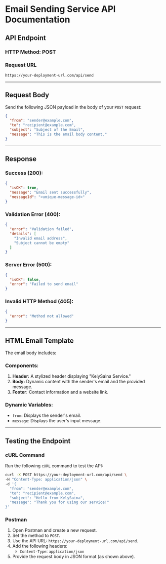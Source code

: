 # Email Sending Service API Documentation

## API Endpoint

### HTTP Method: POST

### Request URL
```
https://your-deployment-url.com/api/send
```

---

## Request Body
Send the following JSON payload in the body of your `POST` request:

```json
{
  "from": "sender@example.com",
  "to": "recipient@example.com",
  "subject": "Subject of the Email",
  "message": "This is the email body content."
}
```

---

## Response

### Success (200):
```json
{
  "isOK": true,
  "message": "Email sent successfully",
  "messageId": "<unique-message-id>"
}
```

### Validation Error (400):
```json
{
  "error": "Validation failed",
  "details": [
    "Invalid email address",
    "Subject cannot be empty"
  ]
}
```

### Server Error (500):
```json
{
  "isOK": false,
  "error": "Failed to send email"
}
```

### Invalid HTTP Method (405):
```json
{
  "error": "Method not allowed"
}
```

---

## HTML Email Template

The email body includes:

### Components:
1. **Header:** A stylized header displaying "KelySaina Service."
2. **Body:** Dynamic content with the sender's email and the provided message.
3. **Footer:** Contact information and a website link.

### Dynamic Variables:
- `from`: Displays the sender's email.
- `message`: Displays the user's input message.

---

## Testing the Endpoint

### cURL Command
Run the following `cURL` command to test the API:

```bash
curl -X POST https://your-deployment-url.com/api/send \
-H "Content-Type: application/json" \
-d '{
  "from": "sender@example.com",
  "to": "recipient@example.com",
  "subject": "Hello from KelySaina",
  "message": "Thank you for using our service!"
}'
```

### Postman
1. Open Postman and create a new request.
2. Set the method to `POST`.
3. Use the API URL: `https://your-deployment-url.com/api/send`.
4. Add the following headers:
   - `Content-Type`: `application/json`
5. Provide the request body in JSON format (as shown above).
